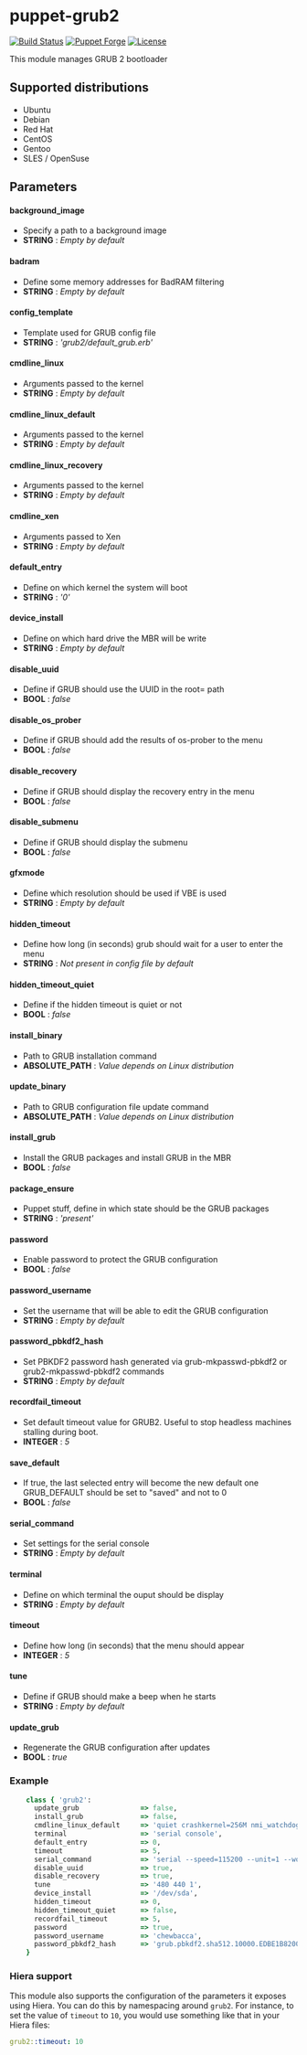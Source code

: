 # puppet-grub2

[![Build Status](https://travis-ci.org/goldyfruit/puppet-grub2.svg?branch=master)](https://travis-ci.org/goldyfruit/puppet-grub2)
[![Puppet Forge](http://img.shields.io/puppetforge/v/goldyfruit/grub2.svg)](https://forge.puppetlabs.com/goldyfruit/grub2)
[![License](http://img.shields.io/:license-apache-blue.svg)](http://www.apache.org/licenses/LICENSE-2.0.html)

This module manages GRUB 2 bootloader

## Supported distributions
- Ubuntu
- Debian
- Red Hat
- CentOS
- Gentoo
- SLES / OpenSuse

## Parameters

#### background_image
 - Specify a path to a background image
 - **STRING** : *Empty by default*

#### badram
 - Define some memory addresses for BadRAM filtering
 - **STRING** : *Empty by default*

#### config_template
- Template used for GRUB config file
- **STRING** : *'grub2/default_grub.erb'*

#### cmdline_linux
- Arguments passed to the kernel
- **STRING** : *Empty by default*

#### cmdline_linux_default
- Arguments passed to the kernel
- **STRING** : *Empty by default*

#### cmdline_linux_recovery
- Arguments passed to the kernel
- **STRING** : *Empty by default*

#### cmdline_xen
- Arguments passed to Xen
- **STRING** : *Empty by default*

#### default_entry
- Define on which kernel the system will boot
- **STRING** : *'0'*

#### device_install
- Define on which hard drive the MBR will be write
- **STRING** : *Empty by default*

#### disable_uuid
- Define if GRUB should use the UUID in the root= path
- **BOOL** : *false*

#### disable_os_prober
- Define if GRUB should add the results of os-prober to the menu
- **BOOL** : *false*

#### disable_recovery
- Define if GRUB should display the recovery entry in the menu
- **BOOL** : *false*

#### disable_submenu
- Define if GRUB should display the submenu
- **BOOL** : *false*

#### gfxmode
- Define which resolution should be used if VBE is used
- **STRING** : *Empty by default*

#### hidden_timeout
- Define how long (in seconds) grub should wait for a user to enter the menu
- **STRING** : *Not present in config file by default*

#### hidden_timeout_quiet
- Define if the hidden timeout is quiet or not
- **BOOL** : *false* 

#### install_binary
- Path to GRUB installation command
- **ABSOLUTE_PATH** : *Value depends on Linux distribution*

#### update_binary
- Path to GRUB configuration file update command
- **ABSOLUTE_PATH** : *Value depends on Linux distribution*

#### install_grub
- Install the GRUB packages and install GRUB in the MBR
- **BOOL** : *false*

#### package_ensure
- Puppet stuff, define in which state should be the GRUB packages
- **STRING** : *'present'*

#### password
- Enable password to protect the GRUB configuration
- **BOOL** : *false*

#### password_username
- Set the username that will be able to edit the GRUB configuration
- **STRING** : *Empty by default*

#### password_pbkdf2_hash
- Set PBKDF2 password hash generated via grub-mkpasswd-pbkdf2 or grub2-mkpasswd-pbkdf2 commands
- **STRING** : *Empty by default*

#### recordfail_timeout
- Set default timeout value for GRUB2.
  Useful to stop headless machines stalling during boot.
- **INTEGER** : *5*

#### save_default
- If true, the last selected entry will become the new default one
  GRUB_DEFAULT should be set to "saved" and not to 0
- **BOOL** : *false*

#### serial_command
- Set settings for the serial console
- **STRING** : *Empty by default*

#### terminal
- Define on which terminal the ouput should be display
- **STRING** : *Empty by default*

#### timeout
- Define how long (in seconds) that the menu should appear
- **INTEGER** : *5*

#### tune
- Define if GRUB should make a beep when he starts
- **STRING** : *Empty by default*

#### update_grub
- Regenerate the GRUB configuration after updates
- **BOOL** : *true*

### Example
```ruby
    class { 'grub2':
      update_grub               => false,
      install_grub              => false,
      cmdline_linux_default     => 'quiet crashkernel=256M nmi_watchdog=0 console=tty0 console=ttyS1,115200n8',
      terminal                  => 'serial console',
      default_entry             => 0,
      timeout                   => 5,
      serial_command            => 'serial --speed=115200 --unit=1 --word=8 --parity=no --stop=1',
      disable_uuid              => true,
      disable_recovery          => true,
      tune                      => '480 440 1',
      device_install            => '/dev/sda',
      hidden_timeout            => 0,
      hidden_timeout_quiet      => false,
      recordfail_timeout        => 5,
      password                  => true,
      password_username         => 'chewbacca',
      password_pbkdf2_hash      => 'grub.pbkdf2.sha512.10000.EDBE1B820072D36A7B0059C7C33A2AA8B9D60888B0A44E7A566CB92E35F16A0F20770E79FB2E283680715ED916498D59B72F02599B461E4A087704E5E8A2A92D.911F2E7867A16DE76C170AD6E1C14D3F0AE2B7E1B58D1D967F98CEC9F2C2EAF7397ADE15CFB661CA94F6B7963A9C98BEFFB3026A4285FC04DB9F4118BDA39D58',
    }
```
### Hiera support

This module also supports the configuration of the parameters it exposes
using Hiera. You can do this by namespacing around `grub2`. For instance, to
set the value of `timeout` to `10`, you would use something like that in
your Hiera files:
```yaml
grub2::timeout: 10
```
